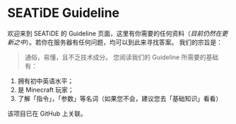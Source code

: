 # SEATiDE Guideline

欢迎来到 SEATiDE 的 Guideline 页面，这里有你需要的任何资料（*目前仍然在更新之中*）。若你在服务器有任何问题，均可以到此来寻找答案。
我们的宗旨是：
> 通俗，易懂，且不乏技术成分。
您阅读我们的 Guideline 所需要的基础有：
1. 拥有初中英语水平；
2. 是 Minecraft 玩家；
3. 了解「指令」，「参数」等名词（如果您不会，建议您去「基础知识」看看）

该项目已在 GitHub 上关联。
